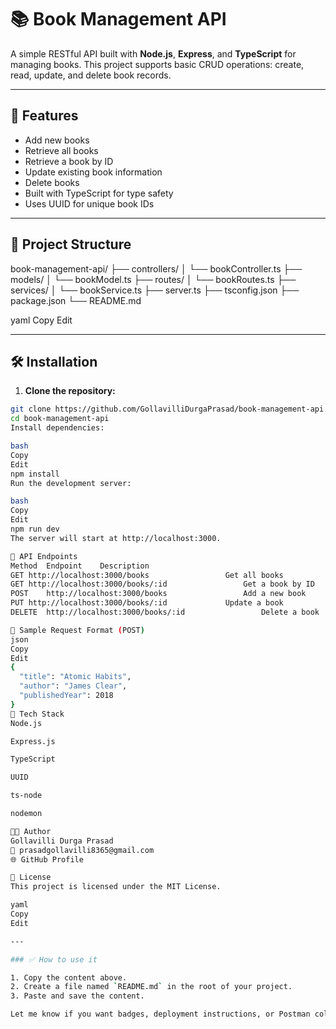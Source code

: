 # 📚 Book Management API

A simple RESTful API built with **Node.js**, **Express**, and **TypeScript** for managing books. This project supports basic CRUD operations: create, read, update, and delete book records.

---

## 🚀 Features

- Add new books
- Retrieve all books
- Retrieve a book by ID
- Update existing book information
- Delete books
- Built with TypeScript for type safety
- Uses UUID for unique book IDs

---

## 📁 Project Structure

book-management-api/
├── controllers/
│ └── bookController.ts
├── models/
│ └── bookModel.ts
├── routes/
│ └── bookRoutes.ts
├── services/
│ └── bookService.ts
├── server.ts
├── tsconfig.json
├── package.json
└── README.md

yaml
Copy
Edit

---

## 🛠️ Installation

1. **Clone the repository:**

```bash
git clone https://github.com/GollavilliDurgaPrasad/book-management-api.git
cd book-management-api
Install dependencies:

bash
Copy
Edit
npm install
Run the development server:

bash
Copy
Edit
npm run dev
The server will start at http://localhost:3000.

🧪 API Endpoints
Method	Endpoint	Description
GET	http://localhost:3000/books	                Get all books
GET	http://localhost:3000/books/:id	                Get a book by ID
POST	http://localhost:3000/books	                Add a new book
PUT	http://localhost:3000/books/:id         	Update a book
DELETE	http://localhost:3000/books/:id	                Delete a book

📌 Sample Request Format (POST)
json
Copy
Edit
{
  "title": "Atomic Habits",
  "author": "James Clear",
  "publishedYear": 2018
}
🧩 Tech Stack
Node.js

Express.js

TypeScript

UUID

ts-node

nodemon

👨‍💻 Author
Gollavilli Durga Prasad
📧 prasadgollavilli8365@gmail.com
🌐 GitHub Profile

📝 License
This project is licensed under the MIT License.

yaml
Copy
Edit

---

### ✅ How to use it

1. Copy the content above.
2. Create a file named `README.md` in the root of your project.
3. Paste and save the content.

Let me know if you want badges, deployment instructions, or Postman collection setup added!







